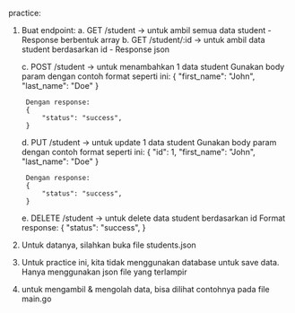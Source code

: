 practice:
1. Buat endpoint:
    a. GET /student -> untuk ambil semua data student
        - Response berbentuk array
    b. GET /student/:id -> untuk ambil data student berdasarkan id 
        - Response json

    c. POST /student -> untuk menambahkan 1 data student
        Gunakan body param dengan contoh format seperti ini:
        {
            "first_name": "John",
            "last_name": "Doe"
        }
        
        Dengan response:
        {
            "status": "success",
        }

    d. PUT /student -> untuk update 1 data student
        Gunakan body param dengan contoh format seperti ini:
        {
            "id": 1,
            "first_name": "John",
            "last_name": "Doe"
        }

        Dengan response:
        {
            "status": "success",
        }
    e. DELETE /student -> untuk delete data student berdasarkan id
        Format response:
        {
            "status": "success",
        }
2. Untuk datanya, silahkan buka file students.json
3. Untuk practice ini, kita tidak menggunakan database untuk save data. Hanya menggunakan json file yang terlampir
4. untuk mengambil & mengolah data, bisa dilihat contohnya pada file main.go